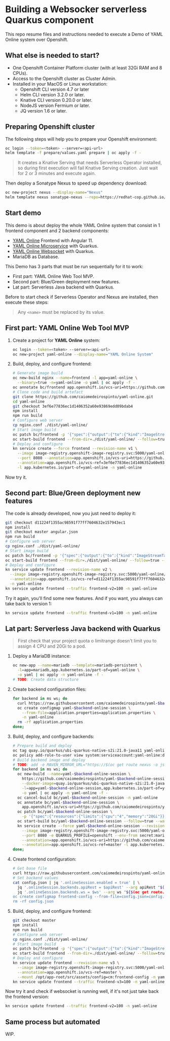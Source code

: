 # Building a Websocker serverless Quarkus component

This repo resume files and instructions needed to execute a Demo of YAML Online system over Openshift.

## What else is needed to start?

* One Openshift Container Platform cluster (with at least 32Gi RAM and 8 CPUs).
* Access to the Openshift cluster as Cluster Admin.
* Installed in your MacOS or Linux workstation:
  * Openshift CLI version 4.7 or later
  * Helm CLI version 3.2.0 or later.
  * Knative CLI version 0.20.0 or later.
  * NodeJS version Fermium or later.
  * JQ version 1.6 or later.

## Preparing Openshift cluster

The following steps will help you to prepare your Openshift environment:

```bash
oc login --token=<token> --server=<api-url>
helm template -f prepare/values.yaml prepare | oc apply -f -
```

> It creates a Knative Serving that needs Serverless Operator installed, 
> so during first execution will fail Knative Serving creation. Just wait 
> for 2 or 3 minutes and execute again.

Then deploy a Sonatype Nexus to speed up dependency download:

```bash
oc new-project nexus --display-name="Nexus"
helm template nexus sonatype-nexus --repo=https://redhat-cop.github.io/helm-charts | oc apply -n nexus -f -
```

## Start demo

This demo is about deploy the whole YAML Online system that consist in 1 frontend component and 2 backend components:

* [YAML Online](https://github.com/caiomedeirospinto/yaml-online) Frontend with Angular 11.
* [YAML Online Microservice](https://github.com/caiomedeirospinto/yaml-ms-online-session) with Quarkus.
* [YAML Online Websocket](https://github.com/caiomedeirospinto/yaml-ws-online-session) with Quarkus.
* MariaDB as Database.

This Demo has 3 parts that must be run sequentially for it to work:

* First part: YAML Online Web Tool MVP.
* Second part: Blue/Green deployment new features.
* Lat part: Serverless Java backend with Quarkus.

Before to start check if Serverless Operator and Nexus are installed, then execute these steps:

> Any `<name>` must be replaced by its value.

## First part: YAML Online Web Tool MVP

1. Create a project for **YAML Online** system:

    ```bash
    oc login --token=<token> --server=<api-url>
    oc new-project yaml-online --display-name="YAML Online System"
    ```

2. Build, deploy, and configure frontend:

    ```bash
    # Generate image build 
    oc new-build nginx --name=frontend -l app=yaml-online \
      --binary=true -n=yaml-online -o yaml | oc apply -f -
    oc annotate bc/frontend app.openshift.io/vcs-uri=https://github.com/caiomedeirospinto/yaml-online.git -n yaml-online
    # Clone code and build artefact
    git clone https://github.com/caiomedeirospinto/yaml-online.git
    cd yaml-online
    git checkout 3ef6e77836ec1d1406352a60e93869edd09bdab4
    npm install
    npm run build
    # Configure web server
    cp nginx.conf ./dist/yaml-online/
    # Start image build
    oc patch bc/frontend -p '{"spec":{"output":{"to":{"kind":"ImageStreamTag","name":"frontend:v1"}}}}' -n yaml-online
    oc start-build frontend --from-dir=./dist/yaml-online/ --follow=true --wait=true -n=yaml-online
    # Deploy and configure
    kn service create --force frontend --revision-name v1 \
      --image image-registry.openshift-image-registry.svc:5000/yaml-online/frontend:v1 \
      --port 8080 --annotation=app.openshift.io/vcs-uri=https://github.com/caiomedeirospinto/yaml-online.git \
      --annotation=app.openshift.io/vcs-ref=3ef6e77836ec1d1406352a60e93869edd09bdab4 -l app=yaml-ws-online-session \
      -l app.kubernetes.io/part-of=yaml-online -n yaml-online
    ```

Now try it.

## Second part: Blue/Green deployment new features

The code is already developed, now you just need to deploy it:

```bash
git checkout d11224f1355ac98591f77ff7604632e157943ec1
npm install
git checkout master angular.json
npm run build
# Configure web server
cp nginx.conf ./dist/yaml-online/
# Start image build
oc patch bc/frontend -p '{"spec":{"output":{"to":{"kind":"ImageStreamTag","name":"frontend:v2"}}}}' -n yaml-online
oc start-build frontend --from-dir=./dist/yaml-online/ --follow=true --wait=true -n=yaml-online
# Deploy and configure
kn service update frontend --revision-name v2 \
  --image image-registry.openshift-image-registry.svc:5000/yaml-online/frontend:v2 \
  --annotation=app.openshift.io/vcs-ref=d11224f1355ac98591f77ff7604632e157943ec1 \
  -n yaml-online
kn service update frontend --traffic frontend-v2=100 -n yaml-online
```

Try it again, you'll find some new features. And if you want, you always can take back to version 1:

```bash
kn service update frontend --traffic frontend-v1=100 -n yaml-online
```

## Lat part: Serverless Java backend with Quarkus

> First check that your project quota o limitrange doesn't limit you to assign 4 CPU and 20Gi to a pod.

1. Deploy a MariaDB instance:

    ```bash
    oc new-app --name=mariadb --template=mariadb-persistent \
      -l=app=mariadb,app.kubernetes.io/part-of=yaml-online \
      -o yaml | oc apply -n yaml-online -f -
    # TODO: Create data structure
    ```

2. Create backend configuration files:

    ```bash
    for backend in ms ws; do
      curl https://raw.githubusercontent.com/caiomedeirospinto/yaml-$backend-online-session/master/src/main/resources/openshift.properties -o application.properties
      oc create configmap yaml-$backend-online-session \
        --from-file=application.properties=application.properties \
        -n yaml-online
      rm -rf application.properties
    done;
    ```

3. Build, deploy, and configure backends:

    ```bash
    # Prepare build and deploy
    oc tag quay.io/quarkus/ubi-quarkus-native-s2i:21.0-java11 yaml-online/ubi-quarkus-native-s2i:21.0-java11 -n yaml-online
    oc policy add-role-to-user view system:serviceaccount:yaml-online:default -n yaml-online
    # Build backend image and deploy
    # TODO: add -e MAVEN_MIRROR_URL="https://$(oc get route nexus -o jsonpath="{ .spec.host }" -n nexus)/repository/maven-public/"
    for backend in ms ws; do
      oc new-build --name=yaml-$backend-online-session \
        https://github.com/caiomedeirospinto/yaml-$backend-online-session.git \
        --docker-image=quay.io/quarkus/ubi-quarkus-native-s2i:21.0-java11 \
        -l=app=yaml-$backend-online-session,app.kubernetes.io/part-of=yaml-online \
        -o yaml | oc apply -n yaml-online -f -
      oc cancel-build bc/yaml-$backend-online-session -n yaml-online
      oc annotate bc/yaml-$backend-online-session \
        app.openshift.io/vcs-uri=https://github.com/caiomedeirospinto/yaml-$backend-online-session.git --overwrite
      oc patch bc/yaml-$backend-online-session \
        -p '{"spec":{"resources":{"limits":{"cpu":"4","memory":"20Gi"}}}}' -n yaml-online
      oc start-build bc/yaml-$backend-online-session --follow=true --wait=true -n yaml-online
      kn service create --force yaml-$backend-online-session --revision-name v1 \
        --image image-registry.openshift-image-registry.svc:5000/yaml-online/yaml-$backend-online-session \
        --port 8080 -e QUARKUS_PROFILE=openshift --env-from secret:mariadb -l app=yaml-$backend-online-session \
        --annotation=app.openshift.io/vcs-uri=https://github.com/caiomedeirospinto/yaml-$backend-online-session.git \
        --annotation=app.openshift.io/vcs-ref=master -l app.kubernetes.io/part-of=yaml-online -n yaml-online
    done;
    ```

4. Create frontend configuration:

    ```bash
    # Get base file
    curl https://raw.githubusercontent.com/caiomedeirospinto/yaml-online/master/src/assets/config/config.json -o config.json
    # Set backend values
    cat config.json | jq '.onlineSession.enabled = true' | \
      jq '.onlineSession.backends.apiRest = $apiRest' --arg apiRest "$(oc get route.serving.knative.dev yaml-ms-online-session -o jsonpath="{ .status.url }" -n yaml-online)/online-session" | \
      jq '.onlineSession.backends.ws = $ws' --arg ws "${$(oc get route.serving.knative.dev yaml-ws-online-session -o jsonpath="{ .status.url }" -n yaml-online)/http/ws}/online-session" > config.json
    oc create configmap frontend-config --from-file=config.json=config.json -n yaml-online
    rm -rf config.json
    ```

5. Build, deploy, and configure frontend:

    ```bash
    git checkout master
    npm install
    npm run build
    # Configure web server
    cp nginx.conf ./dist/yaml-online/
    # Start image build
    oc patch bc/frontend -p '{"spec":{"output":{"to":{"kind":"ImageStreamTag","name":"frontend:v3"}}}}' -n yaml-online
    oc start-build frontend --from-dir=./dist/yaml-online/ --follow=true --wait=true -n=yaml-online
    # Deploy and configure
    kn service update frontend --revision-name v3 \
      --image image-registry.openshift-image-registry.svc:5000/yaml-online/frontend:v3 \
      --annotation=app.openshift.io/vcs-ref=master \
      --mount /opt/app-root/src/assets/config=cm:frontend-config -n yaml-online
    kn service update frontend --traffic frontend-v3=100 -n yaml-online
    ```

Now try it and check if websocket is running well, if it's not just take back the frontend version:

```bash
kn service update frontend --traffic frontend-v2=100 -n yaml-online
```

## Same process but automated

WIP.
